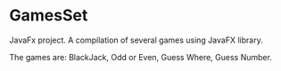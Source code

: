 # GamesSet
JavaFx project. A compilation of several games using JavaFX library.

The games are: BlackJack, Odd or Even, Guess Where, Guess Number.
